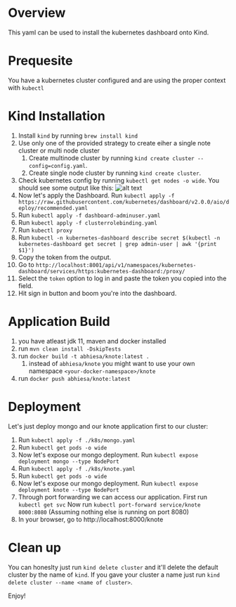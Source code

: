 
# Overview

This yaml can be used to install the kubernetes dashboard onto Kind.

# Prequesite

You have a kubernetes cluster configured and are using the proper context with `kubectl`

# Kind Installation

1. Install `kind` by running `brew install kind`
2. Use only one of the provided strategy to create eiher a single note cluster or multi node cluster
    1. Create multinode cluster by running `kind create cluster --config=config.yaml`.
    2. Create single node cluster by running `kind create cluster`.
3. Check kubernetes config by running `kubectl get nodes -o wide`. You should see some output like this:
![alt text](kind-ready.png)
4. Now let's apply the Dashboard. Run `kubectl apply -f https://raw.githubusercontent.com/kubernetes/dashboard/v2.0.0/aio/deploy/recommended.yaml`
5. Run `kubectl apply -f dashboard-adminuser.yaml`
6. Run `kubectl apply -f clusterrolebinding.yaml`
7. Run `kubectl proxy`
8. Run `kubectl -n kubernetes-dashboard describe secret $(kubectl -n kubernetes-dashboard get secret | grep admin-user | awk '{print $1}')`
9. Copy the token from the output.
10. Go to `http://localhost:8001/api/v1/namespaces/kubernetes-dashboard/services/https:kubernetes-dashboard:/proxy/`
11. Select the `token` option to log in and paste the token you copied into the field.
12. Hit sign in button and boom you're into the dashboard.

# Application Build

1. you have atleast jdk 11, maven and docker installed
2. run `mvn clean install -DskipTests`
3. run `docker build -t abhiesa/knote:latest .`
    1. instead of `abhiesa/knote` you might want to use your own namespace `<your-docker-namespace>/knote`
4. run `docker push abhiesa/knote:latest`

# Deployment

Let's just deploy mongo and our knote application first to our cluster:

1. Run `kubectl apply -f ./k8s/mongo.yaml`
2. Run `kubectl get pods -o wide`
3. Now let's expose our mongo deployment. Run `kubectl expose deployment mongo --type NodePort`
4. Run `kubectl apply -f ./k8s/knote.yaml`
5. Run `kubectl get pods -o wide`
6. Now let's expose our mongo deployment. Run `kubectl expose deployment knote --type NodePort`
7. Through port forwarding we can access our application. First run `kubectl get svc`
Now run `kubectl port-forward service/knote 8000:8080`
(Assuming nothing else is running on port 8080)
8. In your browser, go to http://localhost:8000/knote

# Clean up

You can honeslty just run `kind delete cluster` and it'll delete the default cluster by the name of `kind`. If you gave your cluster a name just run `kind delete cluster --name <name of cluster>`.

Enjoy!
